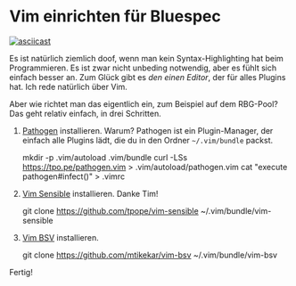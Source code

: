# Vim einrichten für Bluespec

[![asciicast](https://asciinema.org/a/O4UQ9stft1G0QagvCsOM7taKv.png)](https://asciinema.org/a/O4UQ9stft1G0QagvCsOM7taKv)

Es ist natürlich ziemlich doof, wenn man kein Syntax-Highlighting hat beim Programmieren. Es ist zwar nicht unbeding notwendig, aber es fühlt sich einfach besser an. Zum Glück gibt es *den einen Editor*, der für alles Plugins hat. Ich rede natürlich über Vim. 

Aber wie richtet man das eigentlich ein, zum Beispiel auf dem RBG-Pool? Das geht relativ einfach, in drei Schritten. 

1.  [Pathogen](https://github.com/tpope/vim-pathogen) installieren. Warum? Pathogen ist ein Plugin-Manager, der einfach alle Plugins lädt, die du in den Ordner `~/.vim/bundle` packst. 

    mkdir -p .vim/autoload .vim/bundle
    curl -LSs https://tpo.pe/pathogen.vim > .vim/autoload/pathogen.vim
    cat "execute pathogen#infect()" > .vimrc

2.  [Vim Sensible](https://github.com/tpope/vim-sensible) installieren. Danke Tim!

    git clone https://github.com/tpope/vim-sensible ~/.vim/bundle/vim-sensible

3.  [Vim BSV](https://github.com/mtikekar/vim-bsv) installieren. 

    git clone https://github.com/mtikekar/vim-bsv ~/.vim/bundle/vim-bsv

Fertig!
